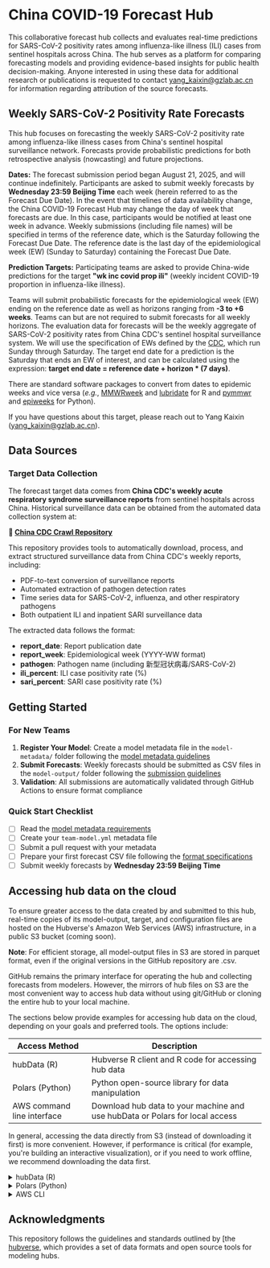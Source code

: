 # China COVID-19 Forecast Hub

This collaborative forecast hub collects and evaluates real-time predictions for SARS-CoV-2 positivity rates among influenza-like illness (ILI) cases from sentinel hospitals across China. The hub serves as a platform for comparing forecasting models and providing evidence-based insights for public health decision-making. Anyone interested in using these data for additional research or publications is requested to contact yang_kaixin@gzlab.ac.cn for information regarding attribution of the source forecasts.

## Weekly SARS-CoV-2 Positivity Rate Forecasts

This hub focuses on forecasting the weekly SARS-CoV-2 positivity rate among influenza-like illness cases from China's sentinel hospital surveillance network. Forecasts provide probabilistic predictions for both retrospective analysis (nowcasting) and future projections.

**Dates:** The forecast submission period began August 21, 2025, and will continue indefinitely. Participants are asked to submit weekly forecasts by **Wednesday 23:59 Beijing Time** each week (herein referred to as the Forecast Due Date). In the event that timelines of data availability change, the China COVID-19 Forecast Hub may change the day of week that forecasts are due. In this case, participants would be notified at least one week in advance. Weekly submissions (including file names) will be specified in terms of the reference date, which is the Saturday following the Forecast Due Date. The reference date is the last day of the epidemiological week (EW) (Sunday to Saturday) containing the Forecast Due Date.

**Prediction Targets:**
Participating teams are asked to provide China-wide predictions for the target
**"wk inc covid prop ili"** (weekly incident COVID-19 proportion in influenza-like illness).

Teams will submit probabilistic forecasts for the epidemiological week (EW) ending on the reference date as well as horizons ranging from **-3 to +6 weeks**. Teams can but are not required to submit forecasts for all weekly horizons. The evaluation data for forecasts will be the weekly aggregate of SARS-CoV-2 positivity rates from China CDC's sentinel hospital surveillance system. We will use the specification of EWs defined by the [CDC](https://wwwn.cdc.gov/nndss/document/MMWR_Week_overview.pdf), which run Sunday through Saturday. The target end date for a prediction is the Saturday that ends an EW of interest, and can be calculated using the expression:
**target end date = reference date + horizon * (7 days)**.

There are standard software packages to convert from dates to epidemic weeks and vice versa (*e.g.*,
[MMWRweek](https://cran.r-project.org/web/packages/MMWRweek/) and
[lubridate](https://lubridate.tidyverse.org/reference/week.html) for R and [pymmwr](https://pypi.org/project/pymmwr/)
and [epiweeks](https://pypi.org/project/epiweeks/) for Python).

If you have questions about this target, please reach out to Yang Kaixin (yang_kaixin@gzlab.ac.cn).

## Data Sources

### Target Data Collection
The forecast target data comes from **China CDC's weekly acute respiratory syndrome surveillance reports** from sentinel hospitals across China. Historical surveillance data can be obtained from the automated data collection system at:

**🔗 [China CDC Crawl Repository](https://github.com/dailypartita/cn_cdc_crawl)**

This repository provides tools to automatically download, process, and extract structured surveillance data from China CDC's weekly reports, including:
- PDF-to-text conversion of surveillance reports
- Automated extraction of pathogen detection rates
- Time series data for SARS-CoV-2, influenza, and other respiratory pathogens
- Both outpatient ILI and inpatient SARI surveillance data

The extracted data follows the format:
- **report_date**: Report publication date
- **report_week**: Epidemiological week (YYYY-WW format)  
- **pathogen**: Pathogen name (including 新型冠状病毒/SARS-CoV-2)
- **ili_percent**: ILI case positivity rate (%)
- **sari_percent**: SARI case positivity rate (%)

## Getting Started

### For New Teams

1. **Register Your Model**: Create a model metadata file in the `model-metadata/` folder following the [model metadata guidelines](model-metadata/README.md)
2. **Submit Forecasts**: Weekly forecasts should be submitted as CSV files in the `model-output/` folder following the [submission guidelines](model-output/README.md)
3. **Validation**: All submissions are automatically validated through GitHub Actions to ensure format compliance

### Quick Start Checklist

- [ ] Read the [model metadata requirements](model-metadata/README.md)
- [ ] Create your `team-model.yml` metadata file
- [ ] Submit a pull request with your metadata
- [ ] Prepare your first forecast CSV file following the [format specifications](model-output/README.md)
- [ ] Submit weekly forecasts by **Wednesday 23:59 Beijing Time**

## Accessing hub data on the cloud

To ensure greater access to the data created by and submitted to this hub, real-time copies of its model-output,
target, and configuration files are hosted on the Hubverse's Amazon Web Services (AWS) infrastructure,
in a public S3 bucket (coming soon).

**Note**: For efficient storage, all model-output files in S3 are stored in parquet format, even if the original
versions in the GitHub repository are .csv.

GitHub remains the primary interface for operating the hub and collecting forecasts from modelers.
However, the mirrors of hub files on S3 are the most convenient way to access hub data without using git/GitHub or
cloning the entire hub to your local machine.

The sections below provide examples for accessing hub data on the cloud, depending on your goals and
preferred tools. The options include:

| Access Method              | Description                                                                           |
| -------------------------- | ------------------------------------------------------------------------------------- |
| hubData (R)                | Hubverse R client and R code for accessing hub data                                   |
| Polars (Python)            | Python open-source library for data manipulation                                      |
| AWS command line interface | Download hub data to your machine and use hubData or Polars for local access          |

In general, accessing the data directly from S3 (instead of downloading it first) is more convenient. However, if
performance is critical (for example, you're building an interactive visualization), or if you need to work offline,
we recommend downloading the data first.

<!-------------------------------------------------- hubData ------------------------------------------------------->

<details>

<summary>hubData (R)</summary>

[hubData](https://hubverse-org.github.io/hubData), the Hubverse R client, can create an interactive session
for accessing, filtering, and transforming hub model output data stored in S3.

hubData is a good choice if you:

- already use R for data analysis
- want to interactively explore hub data from the cloud without downloading it
- want to save a subset of the hub's data (*e.g.*, forecasts for a specific date or target) to your local machine
- want to save hub data in a different file format (*e.g.*, parquet to .csv)

**Note**: S3 access will be available in future versions.

### Installing hubData

To install hubData and its dependencies (including the dplyr and arrow packages), follow the [instructions in the hubData documentation](https://hubverse-org.github.io/hubData/#installation).

### Using hubData

hubData's [`connect_hub()` function](https://hubverse-org.github.io/hubData/reference/connect_hub.html) returns an [Arrow
multi-file dataset](https://arrow.apache.org/docs/r/reference/Dataset.html) that represents a hub's model output data.
The dataset can be filtered and transformed using dplyr and then materialized into a local data frame
using the [`collect_hub()` function](https://hubverse-org.github.io/hubData/reference/collect_hub.html).


#### Accessing target data

*[hubData will be updated to access target data once the Hubverse target data standards are finalized.]*

#### Accessing model output data

Below is an example of using hubData to connect to a hub on S3 and filter the model output data.

```r
library(dplyr)
library(hubData)

bucket_name <- "hub-bucket-name"
hub_bucket <- s3_bucket(bucket_name)
hub_con <- hubData::connect_hub(hub_bucket, file_format = "parquet", skip_checks = TRUE)
hub_con %>%
  dplyr::filter(location == "MA", output_type == "quantile") %>%
  hubData::collect_hub()

```

- [full hubData documentation](https://hubverse-org.github.io/hubData/)

</details>

<!--------------------------------------------------- Polars ------------------------------------------------------->

<details>

<summary>Polars (Python)</summary>

The Hubverse team is currently developing a Python client (hubDataPy). Until hubDataPy is ready,
the [Polars](https://pola.rs/) library is a good option for working with hub data in S3.
Similar to pandas, Polars is based on dataframes and series. However, Polars has a more straightforward API and is
designed to work with larger-than-memory datasets.

Pandas users can access hub data as described below and then use the `to_pandas()` method to convert a Polars dataframe
to pandas format.

Polars is a good choice if you:

- already use Python for data analysis
- want to interactively explore hub data from the cloud without downloading it
- want to save a subset of the hub's data (*e.g.*, forecasts for a specific date or target) to your local machine
- want to save hub data in a different file format (*e.g.*, parquet to .csv)

### Installing polars

Use pip to install Polars:

```sh
pip install polars
```

### Using Polars

The examples below use the Polars
[`scan_parquet()` function](https://docs.pola.rs/api/python/dev/reference/api/polars.scan_parquet.html), which returns a
[LazyFrame](https://docs.pola.rs/api/python/stable/reference/lazyframe/index.html).
LazyFrames do not perform computations until necessary, so any filtering and transforms you apply to the data are
deferred until an explicit
[`collect()` operation](https://docs.pola.rs/api/python/stable/reference/lazyframe/api/polars.LazyFrame.collect.html#polars.LazyFrame.collect).

#### Accessing target data

Get all oracle-output files into a single DataFrame.

```python
import polars as pl

oracle_data = pl.scan_parquet(
    # the structure of the s3 link below will depend on how your hub organizes target data
    "s3://[hub-bucket-name]/target-data/oracle-output/*/*.parquet",
    storage_options={"skip_signature": "true"}
)

# filter and transform as needed and collect into a dataframe, for example:
oracle_dataframe = oracle_data.filter(pl.col("location") == "MA").collect()
```

#### Accessing model output data

Get the model-output files for a specific team (all rounds).
This example uses
[glob patterns to read from data multiple files into a single dataset](https://docs.pola.rs/user-guide/io/multiple/#reading-into-a-single-dataframe).

```python
import polars as pl

lf = pl.scan_parquet(
    "s3://[hub-bucket-name]/model-output/[modeling team name]/*.parquet",
    storage_options={"skip_signature": "true"}
)
```

#### Using partitions (hive-style)

If your data uses hive-style partitioning, Polars can use the partitions to filter the data before reading it.

```python
from datetime import datetime
import polars as pl

oracle_data = pl.scan_parquet(
    "s3://[hub-bucket-name]/target-data/oracle-output/",
    hive_partitioning=True,
    storage_options={"skip_signature": "true"}) \
.filter(pl.col("nowcast_date") == datetime(2025, 2, 5)) \
.collect()
```

- [Full documentation of the Polars Python API](https://docs.pola.rs/api/python/stable/reference/)

</details>

<!--------------------------------------------------- AWS CLI ------------------------------------------------------->

<details>

<summary>AWS CLI</summary>

AWS provides a terminal-based command line interface (CLI) for exploring and downloading S3 files.
This option is ideal if you:

- plan to work with hub data offline but don't want to use git or GitHub
- want to download a subset of the data (instead of the entire hub)
- are using the data for an application that requires local storage or fast response times

### Installing the AWS CLI

- Install the AWS CLI using the
[instructions here](https://docs.aws.amazon.com/cli/latest/userguide/getting-started-install.html)
- You can skip the instructions for setting up security credentials, since Hubverse data is public

### Using the AWS CLI

When using the AWS CLI, the `--no-sign-request` option is required, since it tells AWS to bypass a credential check
(*i.e.*, `--no-sign-request` allows anonymous access to public S3 data).

> [!NOTE]
> Files in the bucket's `raw` directory should not be used for analysis (they're for internal use only).

List all directories in the hub's S3 bucket:

```sh
aws s3 ls [hub-bucket-name] --no-sign-request
```

List all files in the hub's bucket:

```sh
aws s3 ls [hub-bucket-name] --recursive --no-sign-request
```

Download all of target-data contents to your current working directory:

```sh
aws s3 cp s3://[hub-bucket-name]/target-data/ . --recursive --no-sign-request
```

Download the model-output files for a specific team:

```sh
aws s3 cp s3://[hub-bucket-name]/[modeling-team-name]/UMass-flusion/ . --recursive --no-sign-request
```

- [Full documentation for `aws s3 ls`](https://docs.aws.amazon.com/cli/latest/reference/s3/ls.html)
- [Full documentation for `aws s3 cp`](https://docs.aws.amazon.com/cli/latest/reference/s3/cp.html)

</details>

## Acknowledgments

This repository follows the guidelines and standards outlined by [the
[hubverse](https://hubverse.io), which provides a set of data formats and open source tools for modeling hubs.
